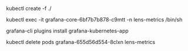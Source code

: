 kubectl create -f ./

kubectl exec  -it grafana-core-6bf7b7b878-c9mtt -n lens-metrics /bin/sh

grafana-cli plugins install grafana-kubernetes-app

kubectl delete  pods grafana-655d56d554-8clxn lens-metrics
